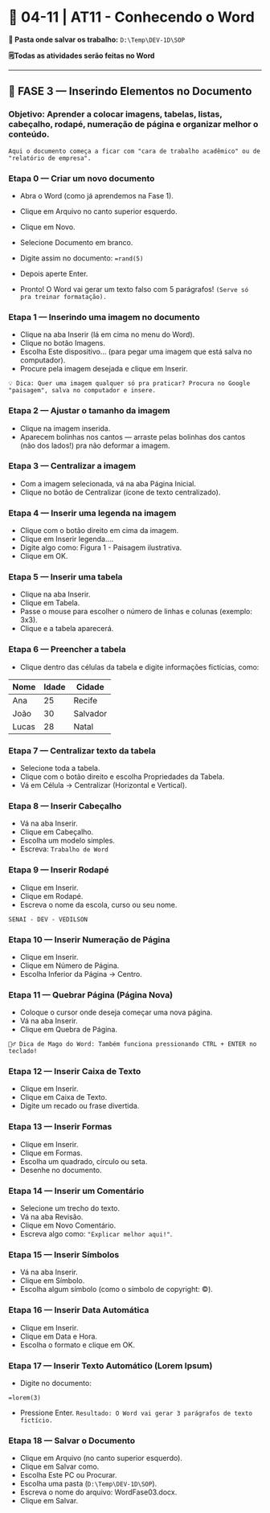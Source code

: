 # 📘 04-11 | AT11 - Conhecendo o Word

**📁 Pasta onde salvar os trabalho:** `D:\Temp\DEV-1D\SOP`

**🗒️Todas as atividades serão feitas no Word**

---

## 🚀 FASE 3 — Inserindo Elementos no Documento
### **Objetivo: Aprender a colocar imagens, tabelas, listas, cabeçalho, rodapé, numeração de página e organizar melhor o conteúdo.**
`Aqui o documento começa a ficar com "cara de trabalho acadêmico" ou de "relatório de empresa".`

### Etapa 0 — Criar um novo documento
- Abra o Word (como já aprendemos na Fase 1).

- Clique em Arquivo no canto superior esquerdo.

- Clique em Novo.

- Selecione Documento em branco.

- Digite assim no documento: `=rand(5)`

- Depois aperte Enter.

- Pronto! O Word vai gerar um texto falso com 5 parágrafos! `(Serve só pra treinar formatação).`

### Etapa 1 — Inserindo uma imagem no documento
- Clique na aba Inserir (lá em cima no menu do Word).
- Clique no botão Imagens.
- Escolha Este dispositivo... (para pegar uma imagem que está salva no computador).
- Procure pela imagem desejada e clique em Inserir.

`💡 Dica: Quer uma imagem qualquer só pra praticar? Procura no Google "paisagem", salva no computador e insere.`

### Etapa 2 — Ajustar o tamanho da imagem
- Clique na imagem inserida.
- Aparecem bolinhas nos cantos — arraste pelas bolinhas dos cantos (não dos lados!) pra não deformar a imagem.

### Etapa 3 — Centralizar a imagem
- Com a imagem selecionada, vá na aba Página Inicial.
- Clique no botão de Centralizar (ícone de texto centralizado).

### Etapa 4 — Inserir uma legenda na imagem
- Clique com o botão direito em cima da imagem.
- Clique em Inserir legenda....
- Digite algo como: Figura 1 - Paisagem ilustrativa.
- Clique em OK.

### Etapa 5 — Inserir uma tabela
- Clique na aba Inserir.
- Clique em Tabela.
- Passe o mouse para escolher o número de linhas e colunas (exemplo: 3x3).
- Clique e a tabela aparecerá.

### Etapa 6 — Preencher a tabela
- Clique dentro das células da tabela e digite informações fictícias, como:

|Nome|Idade|Cidade|
|--|--|--|
|Ana|25|Recife|
|João|30|Salvador|
|Lucas|28|Natal|


### Etapa 7 — Centralizar texto da tabela
- Selecione toda a tabela.
- Clique com o botão direito e escolha Propriedades da Tabela.
- Vá em Célula → Centralizar (Horizontal e Vertical).

### Etapa 8 — Inserir Cabeçalho
- Vá na aba Inserir.
- Clique em Cabeçalho.
- Escolha um modelo simples.
- Escreva:
`Trabalho de Word`

### Etapa 9 — Inserir Rodapé
- Clique em Inserir.
- Clique em Rodapé.
- Escreva o nome da escola, curso ou seu nome.

`SENAI - DEV - VEDILSON`

### Etapa 10 — Inserir Numeração de Página
- Clique em Inserir.
- Clique em Número de Página.
- Escolha Inferior da Página → Centro.

### Etapa 11 — Quebrar Página (Página Nova)
- Coloque o cursor onde deseja começar uma nova página.
- Vá na aba Inserir.
- Clique em Quebra de Página.

`🧙‍♂️ Dica de Mago do Word: Também funciona pressionando CTRL + ENTER no teclado!`
### Etapa 12 — Inserir Caixa de Texto
- Clique em Inserir.
- Clique em Caixa de Texto.
- Digite um recado ou frase divertida.

### Etapa 13 — Inserir Formas
- Clique em Inserir.
- Clique em Formas.
- Escolha um quadrado, círculo ou seta.
- Desenhe no documento.

### Etapa 14 — Inserir um Comentário
- Selecione um trecho do texto.
- Vá na aba Revisão.
- Clique em Novo Comentário.
- Escreva algo como: `"Explicar melhor aqui!"`.

### Etapa 15 — Inserir Símbolos
- Vá na aba Inserir.
- Clique em Símbolo.
- Escolha algum símbolo (como o símbolo de copyright: ©).

### Etapa 16 — Inserir Data Automática
- Clique em Inserir.
- Clique em Data e Hora.
- Escolha o formato e clique em OK.

### Etapa 17 — Inserir Texto Automático (Lorem Ipsum)
- Digite no documento:

`=lorem(3)`

- Pressione Enter.
`Resultado: O Word vai gerar 3 parágrafos de texto fictício.`

### Etapa 18 — Salvar o Documento
- Clique em Arquivo (no canto superior esquerdo).
- Clique em Salvar como.
- Escolha Este PC ou Procurar.
- Escolha uma pasta (`D:\Temp\DEV-1D\SOP`).
- Escreva o nome do arquivo: WordFase03.docx.
- Clique em Salvar.